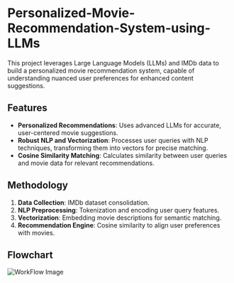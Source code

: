 # Personalized-Movie-Recommendation-System-using-LLMs
This project leverages Large Language Models (LLMs) and IMDb data to build a personalized movie recommendation system, capable of understanding nuanced user preferences for enhanced content suggestions.

## Features
- **Personalized Recommendations**: Uses advanced LLMs for accurate, user-centered movie suggestions.
- **Robust NLP and Vectorization**: Processes user queries with NLP techniques, transforming them into vectors for precise matching.
- **Cosine Similarity Matching**: Calculates similarity between user queries and movie data for relevant recommendations.

## Methodology
1. **Data Collection**: IMDb dataset consolidation.
2. **NLP Preprocessing**: Tokenization and encoding user query features.
3. **Vectorization**: Embedding movie descriptions for semantic matching.
4. **Recommendation Engine**: Cosine similarity to align user preferences with movies.

## Flowchart

![WorkFlow Image]("https://raw.githubusercontent.com/Biswayan-Mehra/Personalized-Recommendation-System-using-LLMs/refs/heads/main/images/FlowChart.png")
